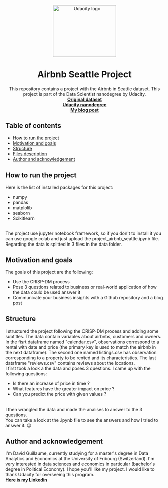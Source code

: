 <p align="center">
  <a href="https://www.udacity.com/course/data-scientist-nanodegree--nd025?gclid=CjwKCAjwrranBhAEEiwAzbhNtcMucpuLhLGbNTCy47QNLh3l0mblEtk7RWO7TkFmqE2eAGR0RkvUSRoCOxkQAvD_BwE&utm_campaign=19167921312_c_individuals&utm_keyword=data%20science%20udacity_e&utm_medium=ads_r&utm_source=gsem_brand&utm_term=143524475679">
    <img src="https://www.google.com/url?sa=i&url=https%3A%2F%2Fwww.udacity.com%2F&psig=AOvVaw3EDLvNE6EPC9RIuPwpStFN&ust=1693383451546000&source=images&cd=vfe&opi=89978449&ved=0CBAQjRxqFwoTCPDan423gYEDFQAAAAAdAAAAABAE" alt="Udacity logo" width="200" height="165">
  </a>
</p>

<h1 align="center">Airbnb Seattle Project</h1>

<p align="center">
This repository contains a project with the Airbnb in Seattle dataset. This project is part of the Data Scientist nanodegree by Udacity.  <br>
  <a href="https://www.kaggle.com/datasets/airbnb/seattle"><strong>Original dataset</strong></a>
  <br>
  <a href="https://www.kaggle.com/datasets/airbnb/seattle"><strong>Udacity nanodegree</strong></a>
  <br>
  <a href="https://www.kaggle.com/datasets/airbnb/seattle"><strong>My blog post</strong></a>
  <br>
</p>

## Table of contents

- [How to run the project](#How-to-run-the-project)
- [Motivation and goals](#Motivation-and-goals)
- [Structure](#Structure)
- [Files description](#Files-description)
- [Author and acknowledgement](#author-and-acknowledgement)

## How to run the project

Here is the list of installed packages for this project:
- numpy
- pandas
- matplolib
- seaborn
- Scikitlearn
<br>
The project use jupyter notebook framework, so if you don't to install it you can use google colab and just upload the project_airbnb_seattle.ipynb file.
<br>
Regarding the data is splitted in 3 files in the data folder.
<br>

## Motivation and goals

The goals of this project are the following:
- Use the CRISP-DM process
- Pose 3 questions related to business or real-world application of how the data could be used answer it
- Communicate your business insights with a Github repository and a blog post

## Structure
I structured the project following the CRISP-DM process and adding some subtitles. The data contain variables about airbnbs, customers and owners. In the fisrt dataframe named "calendar.csv", observations correspond to a rental with date and price (the primary key is used to match the airbnb in the next dataframe). The second one named listings.csv has observation corresponding to a property to be rented and its characteristics. The last dataframe "reviews.csv" contains reviews about the locations.
<br>
I first took a look a the data and poses 3 questions. I came up with the following questions:
- Is there an increase of price in time ?
- What features have the greater impact on price ?
- Can you predict the price with given values ?
<br>
I then wrangled the data and made the analises to answer to the 3 questions.
<br>
You can take a look at the .ipynb file to see the answers and how I tried to answer it. &#128521;

## Author and acknowledgement
I'm David Guillaume, currently studying for a master's degree in Data Analytics and Economics at the University of Fribourg (Switzerland). I'm very interested in data sciences and economics in particular (bachelor's degree in Political Economy). I hope you'll like my project. I would like to thank Udacity for overseeing this program.
<br>
<a href="https://www.linkedin.com/in/david-guillaume-a7bb1b201/"><strong>Here is my Linkedin</strong></a>
<br>